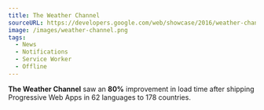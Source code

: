 ```yaml
---
title: The Weather Channel
sourceURL: https://developers.google.com/web/showcase/2016/weather-channel
image: /images/weather-channel.png
tags:
  - News
  - Notifications
  - Service Worker
  - Offline
---
```


**The Weather Channel** saw an **80%** improvement in load time after shipping
Progressive Web Apps in 62 languages to 178 countries.
